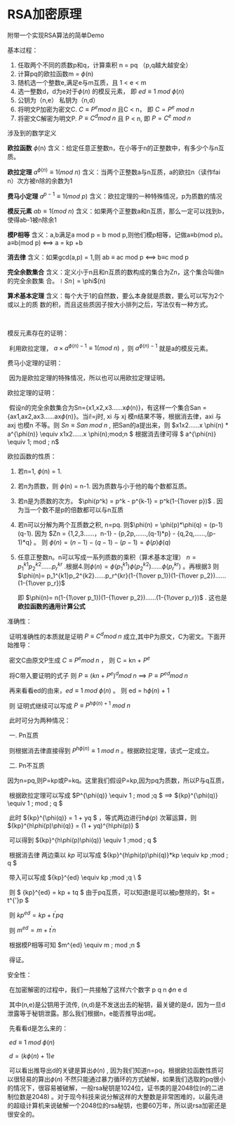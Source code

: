 # RSA加密原理


附带一个实现RSA算法的简单Demo

基本过程：
1. 任取两个不同的质数p和q，计算乘积 n = pq  （p,q越大越安全）
2. 计算pq的欧拉函数m = $\phi$(n)
3. 随机选一个整数e,满足e与m互质，且 1 < e < m
4. 选一整数d，d为e对于$\phi(n)$ 的模反元素， 即  $ed\equiv1\;mod\;\phi(n)$
5. 公钥为（n,e） 私钥为（n,d）
6. 将明文P加密为密文C.  $C \equiv P^e mod\;n$   且C < n， 即 $C = P^e\; mod\;n$
7. 将密文C解密为明文P.   $P \equiv C^d mod\;n$   且 P < n,  即  $P = C^e\; mod \; n$



涉及到的数学定义

**欧拉函数**  $\phi$(n)     							含义：给定任意正整数n，在小等于n的正整数中，有多少个与n互质。

**欧拉定理**  $a^{\phi(n)}\equiv1(mod\ n)$         含义：当两个正整数a与n互质，a的欧拉n（读作fai n）次方被n除的余数为1

**费马小定理**   $a^{p-1}\equiv1(mod\ p)$     含义：欧拉定理的一种特殊情况，p为质数的情况

**模反元素**   $ab\equiv1(mod\ n)$             含义：如果两个正整数a和n互质，那么一定可以找到b，使得ab-1被n除余1



**模P相等**											含义：a,b满足a mod p = b mod p,则他们模p相等，记做a$\equiv$b(mod p)。  																	 a$\equiv$b(mod p)  <==> a = kp +b

**消去律**  											含义：如果gcd(a,p) = 1,则 ab $\equiv$ ac mod p  <==> b$\equiv$c mod p

**完全余数集合**								  含义：定义小于n且和n互质的数构成的集合为Zn，这个集合叫做n的完全余数集																	合。$\mid Sn\mid$ = \phi$(n)     

**算术基本定理**								   含义：每个大于1的自然数，要么本身就是质数，要么可以写为2个或以上的质																	数的积，而且这些质因子按大小排列之后，写法仅有一种方式。

​	

模反元素存在的证明：

​	利用欧拉定理， $a\times a^{\phi(n)-1}\equiv1(mod\ n)$  ，则 $a^{\phi(n)-1}$ 就是a的模反元素。

费马小定理的证明：

​	因为是欧拉定理的特殊情况，所以也可以用欧拉定理证明。

欧拉定理的证明：

​	假设n的完全余数集合为Sn={x1,x2,x3……x$\phi$(n)}，有这样一个集合San = {ax1,ax2,ax3……ax$\phi$(n)}。当i!=j时, xi 与 xj  模n结果不等，根据消去律，axi 与 axj 也模n 不等。则  $Sn \equiv San\;mod\;n$ ,  把San的a提出来，则 $x1x2……x \phi(n) * a^{\phi(n)} \equiv x1x2……x \phi(n)\;mod\;n $   根据消去律可得 $ a^{\phi(n)}  \equiv 1\; mod \; n$ 

欧拉函数的性质：

1. 若n=1, 	 $\phi$(n)  = 1.

2. 若n为质数，则 $\phi$(n)  = n-1. 因为质数与小于他的每个数都互质。

3. 若n是为质数的次方。 $\phi(p^k) = p^k - p^{k-1} = p^k(1-{1\over p})$ .   因为当一个数不是p的倍数都可以与n互质

4. 若n可以分解为两个互质数之积, n=pq. 则$\phi(n) = \phi(p)*\phi(q) = (p-1)(q-1).    因为 $Zn = {1,2,3……，n-1} - {p,2p,……,(q-1)*p} - {q,2q,……,(p-1)*q}  。  则 $\phi(n) = (n-1) - (q-1) - (p-1) = \phi(p)\phi(q)$

5. 任意正整数n。n可以写成一系列质数的乘积（算术基本定理） $n = p_1^{k1}p_2^{k2}……p_r^{kr}$ .根据4.则$\phi(n) = \phi(p_1^{k1})\phi(p_2^{k2})……\phi(p_r^{kr})$ 。再根据3  则$\phi(n)= p_1^{k1}p_2^{k2}……p_r^{kr}(1-{1\over p_1})(1-{1\over p_2})……(1-{1\over p_r})$

   即 $\phi(n)= n(1-{1\over p_1})(1-{1\over p_2})……(1-{1\over p_r})$  .  这也是**欧拉函数的通用计算公式**



准确性：

​	   证明准确性的本质就是证明  $P \equiv C^d mod\;n$ 成立,其中P为原文，C为密文。下面开始推导：

​		密文C由原文P生成   $C \equiv P^e mod\;n$ ，  则  C = kn + $P^e$

​		将C带入要证明的式子   则    $P \equiv (kn+P^e)^d mod\;n$  ==>  $P \equiv P^{ed} mod\;n$

​		再来看看ed的由来，$ed\equiv1\;mod\;\phi(n)$ 。  则 ed = h$\phi(n)$  + 1

​		则 证明式继续可以写成    $P \equiv P^{h \phi(n)  + 1} \;mod\;n$  

​		此时可分为两种情况：

​		一.  Pn互质

​				则根据消去律直接得到  $P^{h \phi(n)} \equiv 1\;mod\;n$  。根据欧拉定理，该式一定成立。

​		二. Pn不互质

​				因为n=pq,则P=kp或P=kq。这里我们假设P=kp,因为pq为质数，所以P与q互质，

​				根据欧拉定理可以写成	$P^{\phi(q)} \equiv 1 \; mod \;q $   ==>  ${kp}^{\phi(q)} \equiv 1 \; mod \; q $ 

​				此时   ${kp}^{\phi(q)} = 1 + yq $  ，等式两边进行$h\phi(p)$ 次幂运算，则  ${kp}^{h\phi(p)\phi(q)} = (1 + yq)^{h\phi(p)} $  

​				可以得到    ${kp}^{h\phi(p)\phi(q)} \equiv 1 \;mod \; q $

​				根据消去律 两边乘以 $kp$ 可以写成	${kp}^{h\phi(p)\phi(q)}*kp \equiv kp \;mod \; q $   

​				带入可以写成   ${kp}^{ed} \equiv kp \;mod \;q \ $    

​				则  $ {kp}^{ed} = kp + tq $   由于pq互质，可以知道t是可以被p整除的，$t = t^{'}p $ 

​				则 ${kp}^{ed} = kp + t^{'}pq$  

​				则 $m^{ed} = m + t^{'}n$ 

​				根据模P相等可知   $m^{ed} \equiv m \; mod \;n $

​				得证。

安全性：

​			在加密解密的过程中，我们一共接触了这样六个数字  p q  n  $\phi{n}$  e d

​			其中(n,e)是公钥用于流传, (n,d)是不发送出去的秘钥，最关键的是d，因为一旦d泄露等于秘钥泄露。那么我们根据n，e能否推导出d呢。

​			先看看d是怎么来的：

​			$ed \equiv 1 \; mod \; \phi(n)$  

​			$d = (k\phi(n) + 1)e$

​			可以看出推导出d的关键是算出$\phi(n)$  , 因为我们知道n=pq，根据欧拉函数性质可以很轻易的算出$\phi(n)$ 不然只能通过暴力循环的方式破解，如果我们选取的pq很小的情况下，很容易被破解，一般rsa秘钥是1024位，证书类的是2048位(n的二进制位数是2048)  。对于现今科技来说分解这样的大整数是非常困难的，以最先进的超级计算机来说破解一个2048位的rsa秘钥，也要60万年，所以说rsa加密还是很安全的。

​			